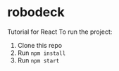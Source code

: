 # robodeck
Tutorial for React
To run the project:

1. Clone this repo
2. Run `npm install`
3. Run `npm start`

